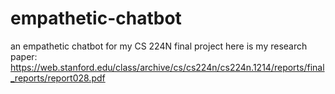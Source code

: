 # empathetic-chatbot
an empathetic chatbot for my CS 224N final project
here is my research paper: https://web.stanford.edu/class/archive/cs/cs224n/cs224n.1214/reports/final_reports/report028.pdf
